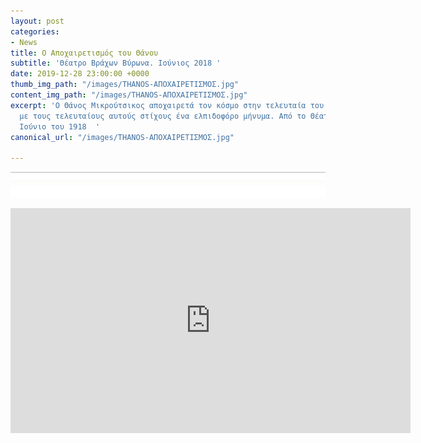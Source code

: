 ```yaml
---
layout: post
categories:
- News
title: Ο Αποχαιρετισμός του Θάνου
subtitle: 'Θέατρο Βράχων Βύρωνα. Ιούνιος 2018 '
date: 2019-12-28 23:00:00 +0000
thumb_img_path: "/images/THANOS-ΑΠΟΧΑΙΡΕΤΙΣΜΟΣ.jpg"
content_img_path: "/images/THANOS-ΑΠΟΧΑΙΡΕΤΙΣΜΟΣ.jpg"
excerpt: 'Ο Θάνος Μικρούτσικος αποχαιρετά τον κόσμο στην τελευταία του εμφάνιση, αφήνοντας
  με τους τελευταίους αυτούς στίχους ένα ελπιδοφόρο μήνυμα. Από το Θέατρο Βράχων τον
  Ιούνιο του 1918  '
canonical_url: "/images/THANOS-ΑΠΟΧΑΙΡΕΤΙΣΜΟΣ.jpg"

---
```

![](/images/bwok-2.jpg)

<iframe title="vimeo-player" src="https://player.vimeo.com/video/381837923" width="640" height="360" frameborder="0" allowfullscreen></iframe>

